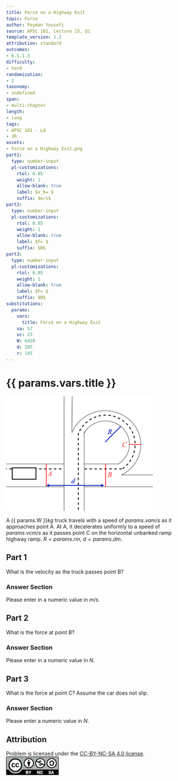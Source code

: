 ```yaml
---
title: Force on a Highway Exit
topic: Force
author: Peyman Yousefi
source: APSC 181, Lecture 15, Q1
template_version: 1.2
attribution: standard
outcomes:
- 6.5.1.3
difficulty:
- hard
randomization:
- 2
taxonomy:
- undefined
span:
- multi-chapter
length:
- long
tags:
- APSC 181 - LA
- JR
assets:
- Force on a Highway Exit.png
part1:
  type: number-input
  pl-customizations:
    rtol: 0.05
    weight: 1
    allow-blank: true
    label: $v_b= $
    suffix: $m/s$
part2:
  type: number-input
  pl-customizations:
    rtol: 0.05
    weight: 1
    allow-blank: true
    label: $F= $
    suffix: $N$
part3:
  type: number-input
  pl-customizations:
    rtol: 0.05
    weight: 1
    allow-blank: true
    label: $F= $
    suffix: $N$
substitutions:
  params:
    vars:
      title: Force on a Highway Exit
    va: 57
    vc: 23
    W: 6450
    d: 285
    r: 145
---
```

# {{ params.vars.title }}
<img src="Force on a Highway Exit.png" width=400>

A {{ params.W }}$kg$ truck travels with a speed of ${{ params.va }}m/s$ as it approaches point A. At A, it decelerates uniformly to a speed of ${{ params.vc }}m/s$ as it passes point C on the horizontal unbanked ramp highway ramp.
$R = {{ params.r }}m$, $d = {{ params.d }}m$.

## Part 1

What is the velocity as the truck passes point B?

### Answer Section

Please enter in a numeric value in $m/s$.

## Part 2

What is the force at point B?

### Answer Section

Please enter in a numeric value in $N$.

## Part 3

What is the force at point C? Assume the car does not slip.

### Answer Section

Please enter a numeric value in $N$.

## Attribution

Problem is licensed under the [CC-BY-NC-SA 4.0 license](https://creativecommons.org/licenses/by-nc-sa/4.0/).<br> ![The Creative Commons 4.0 license requiring attribution-BY, non-commercial-NC, and share-alike-SA license.](https://raw.githubusercontent.com/firasm/bits/master/by-nc-sa.png)